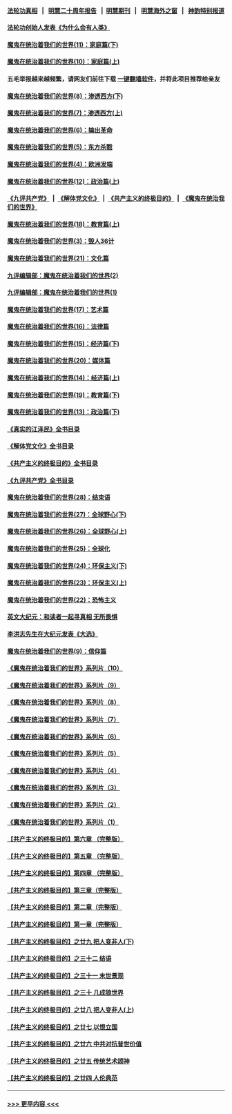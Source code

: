 #### [法轮功真相](https://github.com/gfw-breaker/truth/blob/master/README.md?t=0) &nbsp;&nbsp;|&nbsp;&nbsp; [明慧二十周年报告](https://github.com/gfw-breaker/mh-reports/blob/master/README.md?t=0) &nbsp;&nbsp;|&nbsp;&nbsp;[明慧期刊](https://github.com/gfw-breaker/mh-qikan) &nbsp;&nbsp;|&nbsp;&nbsp; [明慧海外之窗](https://github.com/gfw-breaker/mh-news/blob/master/README.md?t=0) &nbsp;&nbsp;|&nbsp;&nbsp; [神韵特别报道](https://github.com/gfw-breaker/mh-news/blob/master/shenyun.md?t=0)
#### [法轮功创始人发表《为什么会有人类》](../pages/nsc422/n13912117.md?t=02142144) 
#### [魔鬼在统治着我们的世界(11)：家庭篇(下)](../pages/nsc422/n10440961.md?t=02142144) 
#### [魔鬼在统治着我们的世界(10)：家庭篇(上)](../pages/nsc422/n10435448.md?t=02142144) 
#### 五毛举报越来越频繁，请网友们前往下载 [一键翻墙软件](https://github.com/gfw-breaker/ssr-accounts)，并将此项目推荐给亲友
#### [魔鬼在统治着我们的世界(8)：渗透西方(下)](../pages/nsc422/n10429603.md?t=02142144) 
#### [魔鬼在统治着我们的世界(7)：渗透西方(上)](../pages/nsc422/n10426013.md?t=02142144) 
#### [魔鬼在统治着我们的世界(6)：输出革命](../pages/nsc422/n10421536.md?t=02142144) 
#### [魔鬼在统治着我们的世界(5)：东方杀戮](../pages/nsc422/n10417707.md?t=02142144) 
#### [魔鬼在统治着我们的世界(4)：欧洲发端](../pages/nsc422/n10414890.md?t=02142144) 
#### [魔鬼在统治着我们的世界(12)：政治篇(上)](../pages/nsc422/n10444576.md?t=02142144) 
#### [《九评共产党》](https://github.com/begood0513/9ping.md/blob/master/README.md) &nbsp;|&nbsp; [《解体党文化》](../../../../jtdwh.md/blob/master/README.md)  &nbsp;|&nbsp; [《共产主义的终极目的》](../../../../gczydzjmd.md/blob/master/README.md) &nbsp;|&nbsp; [《魔鬼在统治我们的世界》](../../../../mgztzwmdsj.md/blob/master/README.md) 
#### [魔鬼在统治着我们的世界(18)：教育篇(上)](../pages/nsc422/n10526970.md?t=02142144) 
#### [魔鬼在统治着我们的世界(3)：毁人36计](../pages/nsc422/n10411583.md?t=02142144) 
#### [魔鬼在统治着我们的世界(21)：文化篇](../pages/nsc422/n10597706.md?t=02142144) 
#### [九评编辑部：魔鬼在统治着我们的世界(2)](../pages/nsc422/n10410036.md?t=02142144) 
#### [九评编辑部：魔鬼在统治着我们的世界(1)](../pages/nsc422/n10406825.md?t=02142144) 
#### [魔鬼在统治着我们的世界(17)：艺术篇](../pages/nsc422/n10499093.md?t=02142144) 
#### [魔鬼在统治着我们的世界(16)：法律篇](../pages/nsc422/n10485969.md?t=02142144) 
#### [魔鬼在统治着我们的世界(15)：经济篇(下)](../pages/nsc422/n10469975.md?t=02142144) 
#### [魔鬼在统治着我们的世界(20)：媒体篇](../pages/nsc422/n10586579.md?t=02142144) 
#### [魔鬼在统治着我们的世界(14)：经济篇(上)](../pages/nsc422/n10457370.md?t=02142144) 
#### [魔鬼在统治着我们的世界(19)：教育篇(下)](../pages/nsc422/n10564808.md?t=02142144) 
#### [魔鬼在统治着我们的世界(13)：政治篇(下)](../pages/nsc422/n10448270.md?t=02142144) 
#### [《真实的江泽民》全书目录](../pages/nsc422/n13721399.md?t=02142144) 
#### [《解体党文化》全书目录](../pages/nsc422/n13721157.md?t=02142144) 
#### [《共产主义的终极目的》全书目录](../pages/nsc422/n13721048.md?t=02142144) 
#### [《九评共产党》全书目录](../pages/nsc422/n13708085.md?t=02142144) 
#### [魔鬼在统治着我们的世界(28)：结束语](../pages/nsc422/n10936246.md?t=02142144) 
#### [魔鬼在统治着我们的世界(27)：全球野心(下)](../pages/nsc422/n10928319.md?t=02142144) 
#### [魔鬼在统治着我们的世界(26)：全球野心(上)](../pages/nsc422/n10900318.md?t=02142144) 
#### [魔鬼在统治着我们的世界(25)：全球化](../pages/nsc422/n10788205.md?t=02142144) 
#### [魔鬼在统治着我们的世界(24)：环保主义(下)](../pages/nsc422/n10695307.md?t=02142144) 
#### [魔鬼在统治着我们的世界(23)：环保主义(上)](../pages/nsc422/n10688613.md?t=02142144) 
#### [魔鬼在统治着我们的世界(22)：恐怖主义](../pages/nsc422/n10614727.md?t=02142144) 
#### [英文大纪元：和读者一起寻真相 无所畏惧](../pages/nsc422/n12542027.md?t=02142144) 
#### [李洪志先生在大纪元发表《大选》](../pages/nsc422/n12534746.md?t=02142144) 
#### [魔鬼在统治着我们的世界(9)：信仰篇](../pages/nsc422/n10432159.md?t=02142144) 
#### [《魔鬼在统治着我们的世界》系列片（10）](../pages/nsc422/n12292670.md?t=02142144) 
#### [《魔鬼在统治着我们的世界》系列片（9）](../pages/nsc422/n12290859.md?t=02142144) 
#### [《魔鬼在统治着我们的世界》系列片（8）](../pages/nsc422/n12287445.md?t=02142144) 
#### [《魔鬼在统治着我们的世界》系列片（7）](../pages/nsc422/n12283425.md?t=02142144) 
#### [《魔鬼在统治着我们的世界》系列片（6）](../pages/nsc422/n12282314.md?t=02142144) 
#### [《魔鬼在统治着我们的世界》系列片（5）](../pages/nsc422/n12281419.md?t=02142144) 
#### [《魔鬼在统治着我们的世界》系列片（4）](../pages/nsc422/n12274024.md?t=02142144) 
#### [《魔鬼在统治着我们的世界》系列片（3）](../pages/nsc422/n12271322.md?t=02142144) 
#### [《魔鬼在统治着我们的世界》系列片（2）](../pages/nsc422/n12269049.md?t=02142144) 
#### [《魔鬼在统治着我们的世界》系列片（1）](../pages/nsc422/n12267575.md?t=02142144) 
#### [【共产主义的终极目的】第六章 （完整版）](../pages/nsc422/n11428913.md?t=02142144) 
#### [【共产主义的终极目的】第五章 （完整版）](../pages/nsc422/n11428912.md?t=02142144) 
#### [【共产主义的终极目的】第四章 （完整版）](../pages/nsc422/n11428907.md?t=02142144) 
#### [【共产主义的终极目的】第三章（完整版）](../pages/nsc422/n11428848.md?t=02142144) 
#### [【共产主义的终极目的】第二章（完整版）](../pages/nsc422/n11428831.md?t=02142144) 
#### [【共产主义的终极目的】第一章（完整版）](../pages/nsc422/n11417651.md?t=02142144) 
#### [【共产主义的终极目的】之廿九 把人变非人(下)](../pages/nsc422/n11344140.md?t=02142144) 
#### [【共产主义的终极目的】之三十二 结语](../pages/nsc422/n11360535.md?t=02142144) 
#### [【共产主义的终极目的】之三十一 末世景观](../pages/nsc422/n11351129.md?t=02142144) 
#### [【共产主义的终极目的】之三十 几成狼世界](../pages/nsc422/n11348280.md?t=02142144) 
#### [【共产主义的终极目的】之廿八 把人变非人(上)](../pages/nsc422/n11340492.md?t=02142144) 
#### [【共产主义的终极目的】之廿七 以恨立国](../pages/nsc422/n11336944.md?t=02142144) 
#### [【共产主义的终极目的】之廿六 中共对抗普世价值](../pages/nsc422/n11324785.md?t=02142144) 
#### [【共产主义的终极目的】之廿五 传统艺术颂神](../pages/nsc422/n11296396.md?t=02142144) 
#### [【共产主义的终极目的】之廿四 人伦典范](../pages/nsc422/n11296397.md?t=02142144) 

----
#### [ >>> 更早内容 <<< ](../indexes/nsc422-earlier.md)

